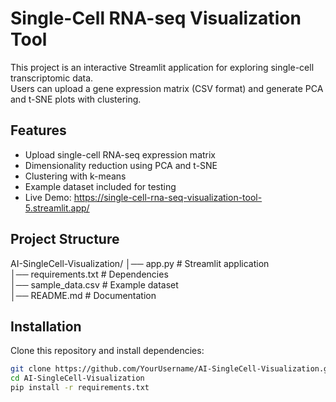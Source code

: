 # Single-Cell RNA-seq Visualization Tool

This project is an interactive Streamlit application for exploring single-cell transcriptomic data.  
Users can upload a gene expression matrix (CSV format) and generate PCA and t-SNE plots with clustering.

## Features
- Upload single-cell RNA-seq expression matrix
- Dimensionality reduction using PCA and t-SNE
- Clustering with k-means
- Example dataset included for testing
- Live Demo: https://single-cell-rna-seq-visualization-tool-5.streamlit.app/

## Project Structure
AI-SingleCell-Visualization/
│── app.py              # Streamlit application  
│── requirements.txt    # Dependencies  
│── sample_data.csv     # Example dataset  
│── README.md           # Documentation  

## Installation
Clone this repository and install dependencies:

```bash
git clone https://github.com/YourUsername/AI-SingleCell-Visualization.git
cd AI-SingleCell-Visualization
pip install -r requirements.txt

